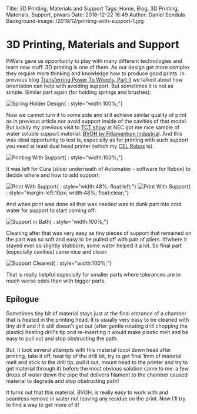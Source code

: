 Title: 3D Printing, Materials and Support
Tags: Home, Blog, 3D Printing, Materials, Support, piwars
Date: 2018-12-22 16:49
Author: Daniel Sendula
Background-image: /2018/12/printing-with-support-1.jpg

# 3D Printing, Materials and Support

PiWars gave us opportunity to play with many different technologies and learn new stuff. 3D printing is one of them.
As our design get more complex they require more thinking and knowledge how to produce good prints. In previous blog
[Transferring Power To Wheels, Part II](http://piwars.abstracthorizon.org/posts/2018/11/10/transferring-file-to-wheel-2/)
we talked about how orientation can help with avoiding support. But sometimes it is not as simple. Similar part again (for holding springs and brushes):

![Spring Holder Design](/2018/12/spring-holder-design.png "Spring Holder Design"){ : style="width:100%;"}

<!-- TEASER_END -->

Now we cannot turn it to some side and still achieve similar quality of print as in previous article nor avoid support inside of the cavities of that model. But luckily my previous visit to [TCT show](https://tctshow.com/tctshow/en/page/home) at NEC got me nice sample of water soluble support material: [BVOH by Fillamentum Industrial](https://www.fillamentumindustrial.com/bvoh).
And this was ideal opportunity to test is, especially as for printing with such support you need at least dual head printer (which my [CEL Robox](http://www.cel-robox.com/roboxdual/) is).

![Printing With Support](/2018/12/printing-with-support-1.jpg "Printing With Support"){ : style="width:100%;"}

It was left for Cura (slicer underneath of Automaker - software for Robox) to decide where and how to add support:

![Print With Support](/2018/12/print-with-support-1.jpg "Print With Support"){ : style="width:48%;  float:left;"}
![Print With Support](/2018/12/print-with-support-2.jpg "Print With Support"){ : style="margin-left:10px; width:48%; float:clear;"}

And when print was done all that was needed was to dunk part into cold water for support to start coming off:

![Support in Bath](/2018/12/support-in-bath.jpg "Support in Bath"){ : style="width:100%;"}

Cleaning after that was very easy as tiny pieces of support that remained on the part was so soft and easy to be pulled off with pair of pliers. If/where it stayed ever so slightly stubborn, some water helped it a lot. So final part (especially cavities) came nice and clean:

![Support Cleaned](/2018/12/support-cleaned.jpg "Support Cleaned"){ : style="width:100%;"}

That is really helpful especially for smaller parts where tolerances are in much worse odds than with bigger parts.

## Epilogue

Sometimes tiny bit of material stays just at the final entrance of a chamber that is heated in the printing head. It is usually very easy to be cleaned with tiny drill and if it still doesn't get out (after gentle rotating drill chopping the plastic) heating drill's tip and re-inserting it would make plastic melt and be easy to pull out and stop obstructing the path.

But, it took several attempts with this material (cool down head after printing, take it off, heat tip of the drill bit, try to get final 1mm of material melt and stick to the drill tip, pull it out, mount head to the printer and try to get material through it) before the most obvious solution came to me: a few drops of _*water*_ down the pipe that delivers filament to the chamber caused material to degrade and stop obstructing path!

It turns out that this material, BVOH, is really easy to work with and seamless remove in water not leaving any residue on the print. Now I'll try to find a way to get more of it!